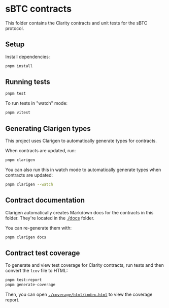 # sBTC contracts

This folder contains the Clarity contracts and unit tests for
the sBTC protocol.

## Setup

Install dependencies:

```bash
pnpm install
```

## Running tests

```bash
pnpm test
```

To run tests in "watch" mode:

```bash
pnpm vitest
```

## Generating Clarigen types

This project uses Clarigen to automatically generate types
for contracts.

When contracts are updated, run:

```bash
pnpm clarigen
```

You can also run this in watch mode to automatically generate
types when contracts are updated:

```bash
pnpm clarigen --watch
```

## Contract documentation

Clarigen automatically creates Markdown docs for the contracts
in this folder. They're located in the [./docs](./docs) folder.

You can re-generate them with:

```bash
pnpm clarigen docs
```

## Contract test coverage

To generate and view test coverage for Clarity contracts, run tests and then convert the `lcov` file to HTML:

```bash
pnpm test:report
pnpm generate-coverage
```

Then, you can open [`./coverage/html/index.html`](./coverage/html/index.html) to view the coverage report.
